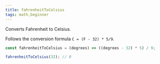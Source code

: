 ```yaml
---
title: fahrenheitToCelsius
tags: math,beginner
---
```


Converts Fahrenheit to Celsius.

Follows the conversion formula `C = (F - 32) * 5/9`.

```js
const fahrenheitToCelsius = (degrees) => ((degrees - 32) * 5) / 9;
```

```js
fahrenheitToCelsius(32); // 0
```
